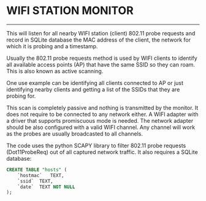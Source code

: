 # WIFI STATION MONITOR

------

This will listen for all nearby WIFI station (client) 802.11 probe requests and record in SQLite database  the MAC address of the client, the network for which it is probing and a timestamp.   

Usually the 802.11 probe requests method is used by WIFI clients to identify  all available access points (AP) that have the same SSID so they can roam. This is also known as active scanning. 

One use example can be identifying all clients connected to AP or just identifying nearby clients and getting a list of the SSIDs that they are probing for. 

This scan is completely passive and nothing is transmitted by the monitor.  It does not require to be connected to any network either. A WIFI adapter with a driver  that supports promiscuous mode is needed. The network adapter should be also configured with a valid WIFI channel. Any channel will work as the probes are usually  broadcasted to all channels. 

The code uses the python SCAPY library to filter 802.11 probe requests (Dot11ProbeReq) out of all captured network traffic. It also requires a  SQLite database:

```sql lite
CREATE TABLE "hosts" (
	`hostmac`	TEXT,
	`ssid`	TEXT,
	`date`	TEXT NOT NULL
);
```


